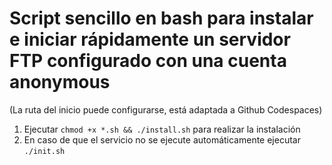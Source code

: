 # Script sencillo en bash para instalar e iniciar rápidamente un servidor FTP configurado con una cuenta anonymous
(La ruta del inicio puede configurarse, está adaptada a Github Codespaces)
1. Ejecutar `chmod +x *.sh && ./install.sh` para realizar la instalación
2. En caso de que el servicio no se ejecute automáticamente ejecutar `./init.sh`
